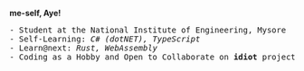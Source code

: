 <b>me-self, Aye!</b>
<pre>
- Student at the National Institute of Engineering, Mysore
- Self-Learning: <i>C# (dotNET), TypeScript</i>
- Learn@next: <i>Rust, WebAssembly</i>
- Coding as a Hobby and Open to Collaborate on <b>idiot</b> projects
</pre>

<!--
<code><pre align="center">
{
   "Name": "Chanakya",
   "From": "Guntur, India"
}
</pre></code>

